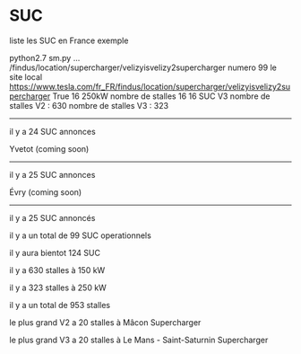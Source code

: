 # SUC
liste les SUC en France 
exemple

python2.7 sm.py
...
/findus/location/supercharger/velizyisvelizy2supercharger
numero  99
le site local  https://www.tesla.com/fr_FR/findus/location/supercharger/velizyisvelizy2supercharger
True
16 250kW
nombre de stalles  16
16  SUC V3
nombre de stalles V2 : 630
nombre de stalles V3 : 323
********************************************************************************
il y a  24 SUC annonces 

Yvetot (coming soon)

********************************************************************************

il y a  25 SUC annonces 

Évry (coming soon)

********************************************************************************

il y a  25 SUC annoncés 

il y a un total de  99  SUC operationnels

il y aura bientot  124  SUC

il y a  630  stalles à 150 kW

il y a  323  stalles à 250 kW

il y a un total de  953 stalles

le plus grand V2 a 20 stalles à  Mâcon Supercharger

le plus grand V3 a 20 stalles à  Le Mans - Saint-Saturnin Supercharger


